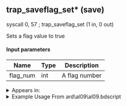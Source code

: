 ## trap_saveflag_set* (save)

syscall 0, 57 ; trap_saveflag_set (1 in, 0 out)

Sets a flag value to true

#### Input parameters
| Name | Type | Description
|------|------|------------
| flag_num   | int   | A flag number




<details>
	<summary>Appears in:</summary>
| filename | Entity (obj)
|----------|-------------
| ard\al09\al09.bdscript       |           
| ard\bb03\bb.bdscript       |           
| ard\eh18\full.bdscript       |           
| ard\hb10\moog.bdscript       |           
| ard\hb13\magi.bdscript       |           
| ard\mu00\chan.bdscript       |           
| ard\mu07\limi.bdscript       |           
| ard\tt06\camp.bdscript       |           
| ard\tt14\jimi.bdscript       |           
| ard\tt28\driv.bdscript       |           
| ard\tt32\game.bdscript       |           
| msn\TT02_MS201\save.bdscript       |           
| obj\F_AL030\f_al.bdscript       | ((F) ??? (AL))          

</details>

<details>
	<summary>Example Usage From ard\al09\al09.bdscript</summary>
L29:
 pushImm 64
 syscall 0, 57 ; trap_saveflag_set (1 in, 0 out)
 gosub 4, L58
 jmp L56
</details>

